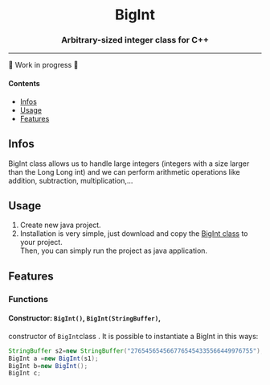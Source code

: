 <h1 align="center">BigInt</h1>
<h3 align="center">Arbitrary-sized integer class for C++</h3>

---

:construction: Work in progress :construction:

#### Contents

* [Infos](#infos)
* [Usage](#usage)
* [Features](#features)

## Infos

BigInt class allows us to handle large integers (integers with a size larger than the Long Long int) and we can perform arithmetic operations like addition, subtraction, multiplication,...

## Usage
 
1. Create new java project. 
1. Installation is very simple, just download and copy the [BigInt class](src/BigInt/BigInt.java) to your project.  
Then, you can simply run the project as java application.

## Features

### Functions

#### Constructor: `BigInt()`, `BigInt(StringBuffer)`,
  constructor of `BigInt`class .
It is possible to instantiate a BigInt in this ways:  
```java
StringBuffer s2=new StringBuffer("2765456545667765454335566449976755");
BigInt a =new BigInt(s1);
BigInt b=new BigInt();
BigInt c; 
```
